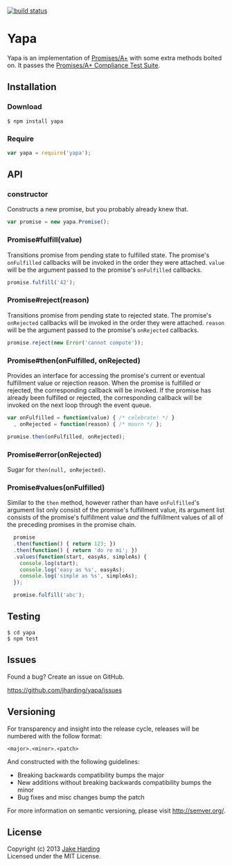 [![build status](https://secure.travis-ci.org/jharding/yapa.png?branch=master)](http://travis-ci.org/jharding/yapa)

Yapa
====

Yapa is an implementation of [Promises/A+](https://github.com/promises-aplus/promises-spec) with some extra methods bolted on. It passes the [Promises/A+ Compliance Test Suite](https://github.com/promises-aplus/promises-tests).

Installation
------------

### Download

```
$ npm install yapa
```

### Require

```javascript
var yapa = require('yapa');
```

API
---

### constructor

Constructs a new promise, but you probably already knew that.

```javascript
var promise = new yapa.Promise();
```

### Promise#fulfill(value)

Transitions promise from pending state to fulfilled state. The promise's `onFulfilled` callbacks will be invoked in the order they were attached. `value` will be the argument passed to the promise's `onFulfilled` callbacks.

```javascript
promise.fulfill('42');
```

### Promise#reject(reason)

Transitions promise from pending state to rejected state. The promise's `onRejected` callbacks will be invoked in the order they were attached. `reason` will be the argument passed to the promise's `onRejected` callbacks.

```javascript
promise.reject(new Error('cannot compute'));
```

### Promise#then(onFulfilled, onRejected)

Provides an interface for accessing the promise's current or eventual fulfillment value or rejection reason. When the promise is fulfilled or rejected, the corresponding callback will be invoked. If the promise has already been fulfilled or rejected, the corresponding callback will be invoked on the next loop through the event queue.

```javascript
var onFulfilled = function(value) { /* celebrate! */ }
  , onRejected = function(reason) { /* mourn */ };

promise.then(onFulfilled, onRejected);
```

### Promise#error(onRejected)

Sugar for `then(null, onRejected)`.

### Promise#values(onFulfilled)

Similar to the `then` method, however rather than have `onFulfilled`'s argument list only consist of the promise's fulfillment value, its argument list consists of the promise's fulfillment value _and_ the fulfillment values of all of the preceding promises in the promise chain.

```javascript
  promise
  .then(function() { return 123; })
  .then(function() { return 'do re mi'; })
  .values(function(start, easyAs, simpleAs) { 
    console.log(start);
    console.log('easy as %s', easyAs);
    console.log('simple as %s', simpleAs);
  });

  promise.fulfill('abc');
```

Testing
-------

```
$ cd yapa
$ npm test
```

Issues
------

Found a bug? Create an issue on GitHub.

https://github.com/jharding/yapa/issues

Versioning
----------

For transparency and insight into the release cycle, releases will be numbered with the follow format:

`<major>.<minor>.<patch>`

And constructed with the following guidelines:

* Breaking backwards compatibility bumps the major
* New additions without breaking backwards compatibility bumps the minor
* Bug fixes and misc changes bump the patch

For more information on semantic versioning, please visit http://semver.org/.

License
-------

Copyright (c) 2013 [Jake Harding](http://thejakeharding.com)  
Licensed under the MIT License.
